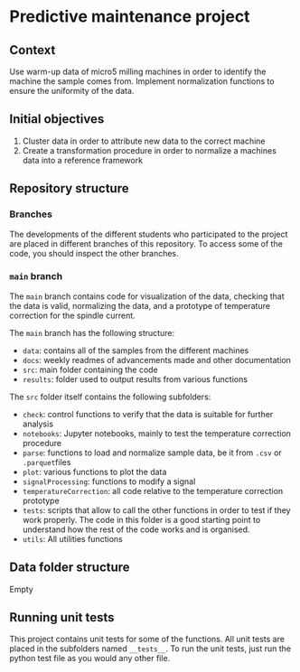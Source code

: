 # Predictive maintenance project

## Context

Use warm-up data of micro5 milling machines in order to identify the machine the sample comes from. Implement normalization functions to ensure the uniformity of the data.

## Initial objectives

1. Cluster data in order to attribute new data to the correct machine
2. Create a transformation procedure in order to normalize a machines data into a reference framework

## Repository structure

### Branches

The developments of the different students who participated to the project are placed in different branches of this repository. To access some of the code, you should inspect the other branches.

### `main` branch

The `main` branch contains code for visualization of the data, checking that the data is valid, normalizing the data, and a prototype of temperature correction for the spindle current.

The `main` branch has the following structure:

- `data`: contains all of the samples from the different machines
- `docs`: weekly readmes of advancements made and other documentation
- `src`: main folder containing the code
- `results`: folder used to output results from various functions

The `src` folder itself contains the following subfolders:

- `check`: control functions to verify that the data is suitable for further analysis
- `notebooks`: Jupyter notebooks, mainly to test the temperature correction procedure
- `parse`: functions to load and normalize sample data, be it from `.csv` or `.parquet`files
- `plot`: various functions to plot the data
- `signalProcessing`: functions to modify a signal
- `temperatureCorrection`: all code relative to the temperature correction prototype
- `tests`: scripts that allow to call the other functions in order to test if they work properly. The code in this folder is a good starting point to understand how the rest of the code works and is organised.
- `utils`: All utilities functions

## Data folder structure

Empty

## Running unit tests

This project contains unit tests for some of the functions. All unit tests are placed in the subfolders named `__tests__`. To run the unit tests, just run the python test file as you would any other file.
